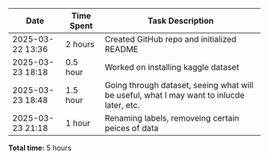 | **Date**         | **Time Spent** | **Task Description**                                                                      |
|------------------|----------------|-------------------------------------------------------------------------------------------|
| 2025-03-22 13:36 | 2 hours        | Created GitHub repo and initialized README                                                |
| 2025-03-23 18:18 | 0.5 hour       | Worked on installing kaggle dataset                                                       |
| 2025-03-23 18:48 | 1.5 hour       | Going through dataset, seeing what will be useful, what I may want to inlucde later, etc. |
| 2025-03-23 21:18 | 1 hour         | Renaming labels, removeing certain peices of data                                         |

**Total time:** 5 hours